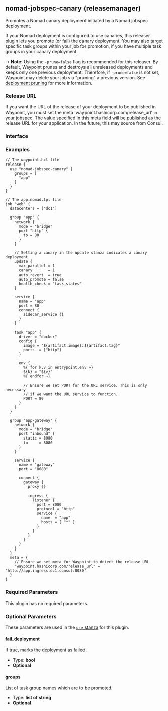 ## nomad-jobspec-canary (releasemanager)

Promotes a Nomad canary deployment initiated by a Nomad jobspec deployment.

If your Nomad deployment is configured to use canaries, this releaser plugin lets
you promote (or fail) the canary deployment. You may also target specific task
groups within your job for promotion, if you have multiple task groups in your canary
deployment.

-> **Note:** Using the `-prune=false` flag is recommended for this releaser. By default,
Waypoint prunes and destroys all unreleased deployments and keeps only one previous
deployment. Therefore, if `-prune=false` is not set, Waypoint may delete
your job via "pruning" a previous version. See [deployment pruning](/docs/lifecycle/release#deployment-pruning)
for more information.

### Release URL

If you want the URL of the release of your deployment to be published in Waypoint,
you must set the meta 'waypoint.hashicorp.com/release_url' in your jobspec. The
value specified in this meta field will be published as the release URL for your
application. In the future, this may source from Consul.

### Interface

### Examples

```hcl
// The waypoint.hcl file
release {
  use "nomad-jobspec-canary" {
    groups = [
      "app"
    ]
  }
}

// The app.nomad.tpl file
job "web" {
  datacenters = ["dc1"]

  group "app" {
    network {
      mode = "bridge"
      port "http" {
        to = 80
      }
    }

    // Setting a canary in the update stanza indicates a canary deployment
    update {
      max_parallel = 1
      canary       = 1
      auto_revert  = true
      auto_promote = false
      health_check = "task_states"
    }

    service {
      name = "app"
      port = 80
      connect {
        sidecar_service {}
      }
    }

    task "app" {
      driver = "docker"
      config {
        image = "${artifact.image}:${artifact.tag}"
        ports  = ["http"]
      }

      env {
        %{ for k,v in entrypoint.env ~}
        ${k} = "${v}"
        %{ endfor ~}

        // Ensure we set PORT for the URL service. This is only necessary
        // if we want the URL service to function.
        PORT = 80
      }
    }
  }

  group "app-gateway" {
    network {
      mode = "bridge"
      port "inbound" {
        static = 8080
        to     = 8080
      }
    }

    service {
      name = "gateway"
      port = "8080"

      connect {
        gateway {
          proxy {}

          ingress {
            listener {
              port = 8080
              protocol = "http"
              service {
                name  = "app"
                hosts = [ "*" ]
              }
            }
          }
        }
      }
    }
  }
  meta = {
    // Ensure we set meta for Waypoint to detect the release URL
    "waypoint.hashicorp.com/release_url" = "http://app.ingress.dc1.consul:8080"
  }
}
```

### Required Parameters

This plugin has no required parameters.

### Optional Parameters

These parameters are used in the [`use` stanza](/docs/waypoint-hcl/use) for this plugin.

#### fail_deployment

If true, marks the deployment as failed.

- Type: **bool**
- **Optional**

#### groups

List of task group names which are to be promoted.

- Type: **list of string**
- **Optional**
